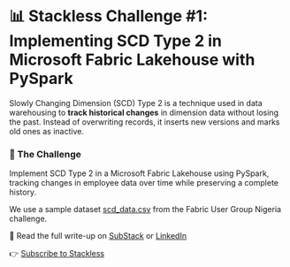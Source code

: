 # 📊 Stackless Challenge #1: **Implementing SCD Type 2 in Microsoft Fabric Lakehouse with PySpark**

Slowly Changing Dimension (SCD) Type 2 is a technique used in data warehousing to **track historical changes** in dimension data without losing the past. Instead of overwriting records, it inserts new versions and marks old ones as inactive.

### 🧪 The Challenge

Implement SCD Type 2 in a Microsoft Fabric Lakehouse using PySpark, tracking changes in employee data over time while preserving a complete history.

We use a sample dataset [scd_data.csv](https://github.com/DonFrancis1/FabricSaturdayChallenges/blob/main/Challenge%201%20-%20Implementing%20Type%202%20SCD%20in%20a%20lakehouse/PROJECT_DETAILS.md) from the Fabric User Group Nigeria challenge. 

📖 Read the full write-up on [SubStack](https://open.substack.com/pub/stacklesss/p/stackless-challenge-1-implementing?r=84y06&utm_campaign=post&utm_medium=web&showWelcomeOnShare=true) or [LinkedIn](https://www.linkedin.com/newsletters/stackless-7346823733522620416/)



👉 [Subscribe to Stackless](https://stacklesss.substack.com/)

